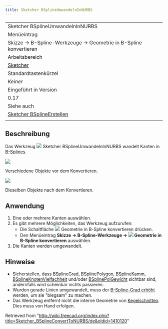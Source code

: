 ```yaml
---
title: Sketcher BSplineUmwandelnInNURBS
---
```


|                                                                                     |
| ----------------------------------------------------------------------------------- |
| Sketcher BSplineUmwandelnInNURBS                                                    |
| Menüeintrag                                                                         |
| Skizze → B-Spline-Werkzeuge → Geometrie in B-Spline konvertieren                    |
| Arbeitsbereich                                                                      |
| [Sketcher](/Sketcher_Workbench/de "Sketcher Workbench/de")                          |
| Standardtastenkürzel                                                                |
| _Keiner_                                                                            |
| Eingeführt in Version                                                               |
| 0.17                                                                                |
| Siehe auch                                                                          |
| [Sketcher BSplineErstellen](/Sketcher_CreateBSpline/de "Sketcher CreateBSpline/de") |
|                                                                                     |

## Beschreibung

Das Werkzeug ![](/images/Sketcher_BSplineConvertToNURBS.svg) Sketcher BSplineUmwandelnInNURBS wandelt Kanten in [B-Splines](/B-Splines/de "B-Splines/de").

![](/images/Sketcher_BSplineConvertToNurb.png)

Verschiedene Objekte vor dem Konvertieren.

![](/images/Sketcher_BSplineConvertToNurb1.png)

Dieselben Objekte nach dem Konvertieren.

## Anwendung

1. Eine oder mehrere Kanten auswählen.
2. Es gibt mehrere Möglichkeiten, das Werkzeug aufzurufen:
   - Die Schaltfläche ![](/images/Sketcher_BSplineConvertToNURBS.svg) Geometrie in B-Spline konvertieren drücken.
   - Den Menüeintrag **Skizze → B-Spline-Werkzeuge → ![](/images/Sketcher_BSplineConvertToNURBS.svg) Geometrie in B-Spline konvertieren** auswählen.
3. Die Kanten werden umgewandelt.

## Hinweise

- Sicherstellen, dass [BSplineGrad](/Sketcher_BSplineDegree/de "Sketcher BSplineDegree/de"), [BSplinePolygon](/Sketcher_BSplinePolygon/de "Sketcher BSplinePolygon/de"), [BSplineKamm](/Sketcher_BSplineComb/de "Sketcher BSplineComb/de"), [BSplineKnotenVielfachheit](/Sketcher_BSplineKnotMultiplicity/de "Sketcher BSplineKnotMultiplicity/de") und/oder [BSplinePolGewicht](/Sketcher_BSplinePoleWeight/de "Sketcher BSplinePoleWeight/de") sichtbar sind, andernfalls wird scheinbar nichts passieren.
- Wurden gerade Linien umgewandelt, muss der [B-Spline-Grad erhöht](/Sketcher_BSplineIncreaseDegree/de "Sketcher BSplineIncreaseDegree/de") werden, um sie "biegsam" zu machen.
- Das Werkzeug entfernt nicht die interne Geometrie von [Kegelschnitten](/Sketcher_Workbench/de#Sketcher_CompCreateConic "Sketcher Workbench/de"). Dies muss von Hand erfolgen.

Retrieved from "<http://wiki.freecad.org/index.php?title=Sketcher_BSplineConvertToNURBS/de&oldid=1410120>"
